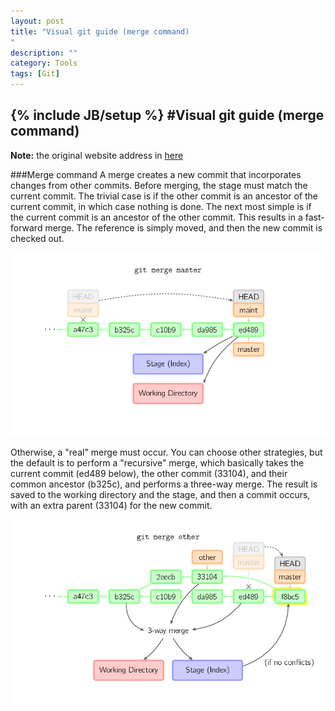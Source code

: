 ```yaml
---
layout: post
title: "Visual git guide (merge command)
"
description: ""
category: Tools
tags: [Git]
---
```

{% include JB/setup %}
#Visual git guide (merge command)
---

**Note:** the original website address in [here](http://marklodato.github.io/visual-git-guide/index-en.html?no-svg)

###Merge command
A merge creates a new commit that incorporates changes from other commits. Before merging, the stage must match the current commit. The trivial case is if the other commit is an ancestor of the current commit, in which case nothing is done. The next most simple is if the current commit is an ancestor of the other commit. This results in a fast-forward merge. The reference is simply moved, and then the new commit is checked out.   

![merge-ff](/assets/images/merge-ff.png)

Otherwise, a "real" merge must occur. You can choose other strategies, but the default is to perform a "recursive" merge, which basically takes the current commit (ed489 below), the other commit (33104), and their common ancestor (b325c), and performs a three-way merge. The result is saved to the working directory and the stage, and then a commit occurs, with an extra parent (33104) for the new commit.   

![merge](/assets/images/merge.png)

